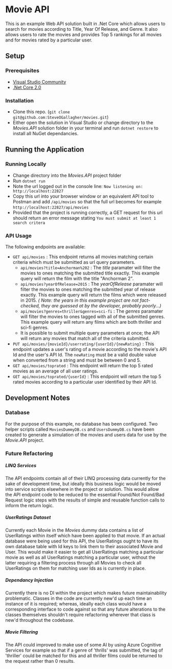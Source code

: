 
# Movie API

This is an example Web API solution built in .Net Core which allows users to search for movies according to Title, Year Of Release, and Genre. It also allows users to rate the movies and provides Top 5 rankings for all movies and for movies rated by a particular user.

## Setup

### Prerequisites

- [Visual Studio Community](https://www.visualstudio.com/downloads/)
- [.Net Core 2.0](https://www.microsoft.com/net/download/)

### Installation

- Clone this repo. (`git clone git@github.com:SteveOGallagher/movies.git`)
- Either open the solution in Visual Studio or change directory to the _Movies.API_ solution folder in your terminal and run `dotnet restore` to install all NuGet dependancies.

## Running the Application

### Running Locally

- Change directory into the _Movies.API_ project folder
- Run `dotnet run`
- Note the url logged out in the console line: `Now listening on: http://localhost:22827`
- Copy this url into your browser window or an equivalent API tool to Postman and add `/api/movies` so that the full url becomes for example `http://localhost:22827/api/movies`
- Provided that the project is running correctly, a GET request for this url should return an error message stating `You must submit at least 1 search critera`

### API Usage

The following endpoints are available:

- `GET api/movies` : This endpoint returns all movies matching certain criteria which must be submitted as url query parameters. 
  - `api/movies?title=Anchorman%202` : The _title_ paramater will filter the movies to ones matching the submitted title exactly. This example query will return the film with the title "Anchorman 2".
  - `api/movies?yearOfRelease=2015` : The _yearOfRelease_ paramater will filter the movies to ones matching the submitted year of release exactly. This example query will return the films which were released in 2015. _( Note: the years in this example project are not fact-checked, they are guessed at by the developer, probably poorly...)_
  -  `api/movies?genres=thriller&genres=sci-fi` : The _genres_ paramater will filter the movies to ones tagged with all of the submitted genres. This example query will return any films which are both thriller and sci-fi genres.
  - It is possible to submit multiple query parameters at once; the API will return any movies that match all of the criteria submitted.
 - `PUT api/movies/{movieId}/userrating/{userId}/{newRating}` : This endpoint updates a user's rating of a movie according to the movie's API Id and the user's API Id. The `newRating` must be a valid double value when converted from a string and must be between 0 and 5.
 - `GET api/movies/toprated` : This endpoint will return the top 5 rated movies as an average of all user ratings.
 - `GET api/movies/toprated/{userId}` : This endpoint will return the top 5 rated movies according to a particular user identified by their API Id.

## Development Notes

### Database 

For the purpose of this example, no database has been configured. Two helper scripts called `MoviesDummyDB.cs` and `UsersDummyDB.cs` have been created to generate a simulation of the movies and users data for use by the _Movie.API_ project. 

### Future Refactoring

##### LINQ Services

The API endpoints contain all of their LINQ processing data currently for the sake of development time, but ideally this business logic would be moved into service scripts elsewhere in the project or solution. This would allow the API endpoint code to be reduced to the essential Found/Not Found/Bad Request logic steps with the results of simple and reusable function calls to inform the return logic.

##### UserRatings Dataset

Currently each Movie in the _Movies_ dummy data contains a list of UserRatings within itself which have been applied to that movie. If an actual database were being used for this API, the UserRatings ought to have its own database table with Id keys to link them to their associated Movie and User. This would make it easier to get all UserRatings matching a particular movie as well as all UserRatings matching a particular user, without the latter requiring a filtering process through all Movies to check all UserRatings on them for matching user Ids as is currently in place.

##### Dependancy Injection

Currently there is no DI within the project which makes future maintainability problematic. Classes in the code are currently new'd up each time an instance of it is required; whereas, ideally each class would have a corresponding interface to code against so that any future alterations to the classes themselves shouldn't require refactoring wherever that class is new'd throughout the codebase.

##### Movie Filtering

The API could improved to make use of some AI by using Azure Cognitive Services for example so that if a genre of 'thrills' was submitted, the tag of 'thriller' could be matched for this and all thriller films could be returned to the request rather than 0 results.
